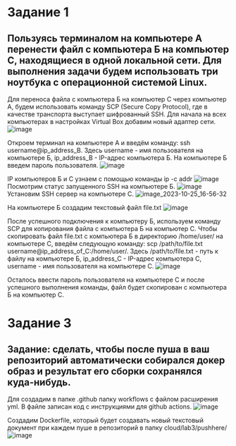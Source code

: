 # Задание 1
## Пользуясь терминалом на компьютере А перенести файл с компьютера Б на компьютер С, находящиеся в одной локальной сети. Для выполнения задачи будем использовать три ноутбука с операционной системой Linux.

Для переноса файла с компьютера Б на компьютер С через компьютер А, будем использовать команду SCP (Secure Copy Protocol), где в качестве транспорта выступает шифрованный SSH.
Для начала на всех компьютерах в настройках Virtual Box добавим новый адаптер сети.
![image](https://github.com/y0rikkk/ITMO/assets/113039134/a0aa2979-c23e-410e-a728-dba1c75acbfa)




Откроем терминал на компьютере А и введём команду: ssh username@ip_address_B. Здесь username - имя пользователя на компьютере Б, ip_address_B - IP-адрес компьютера Б.
На компьютере Б введем пароль пользователя. ![image](https://github.com/y0rikkk/ITMO/assets/113039134/2113a37e-7c18-4c51-b2e5-e27d3db3fa84)


IP компьютеров Б и С узнаем с помощью команды ip -c addr
![image](https://github.com/y0rikkk/ITMO/assets/113039134/0276c809-41a2-4dfe-8100-9216cc838493)
Посмотрим статус запущенного SSH на компьютере Б. ![image](https://github.com/y0rikkk/ITMO/assets/113039134/fbd2f618-49bd-4310-b698-3da20cb37a88)
Установим SSH сервер на компьютере С. ![image_2023-10-25_16-56-32](https://github.com/y0rikkk/ITMO/assets/113039134/58368648-ae6d-497d-9d7a-bcba837cab23)

На компьютере Б создадим текстовый файл file.txt ![image](https://github.com/y0rikkk/ITMO/assets/113039134/89cc13de-ad40-478f-9b35-d93c7aecc74f)


После успешного подключения к компьютеру Б, используем команду SCP для копирования файла с компьютера Б на компьютер С. Чтобы скопировать файл file.txt с компьютера Б в директорию /home/user/ на компьютере С, введём следующую команду: scp /path/to/file.txt username@ip_address_of_C:/home/user/. Здесь /path/to/file.txt - путь к файлу на компьютере Б, ip_address_C - IP-адрес компьютера С, username - имя пользователя на компьютере С.
![image](https://github.com/y0rikkk/ITMO/assets/113039134/4f71133a-3237-4d44-9950-cf7b1b40eb48)

Осталось ввести пароль пользователя на компьютере С и после успешного выполнения команды, файл будет скопирован с компьютера Б на компьютер С.
   
# Задание 3
## Задание: сделать, чтобы после пуша в ваш репозиторий автоматически собирался докер образ и результат его сборки сохранялся куда-нибудь.
Для создадим в папке .github папку workflows с файлом расширения yml. В файле записан код с инструкциями для github actions. 
![image](https://github.com/aivanova2472/clouds/assets/112978016/d7a0e863-4ca4-44d7-93f6-3c8789571eee)

Создадим Dockerfile, который будет создавать новый текстовый документ при каждем пуше в репозиторий в папку cloud/lab3/pushhere/
![image](https://github.com/aivanova2472/clouds/assets/112978016/ec6eedcd-fd13-46cc-b562-aeae590dd26d)

